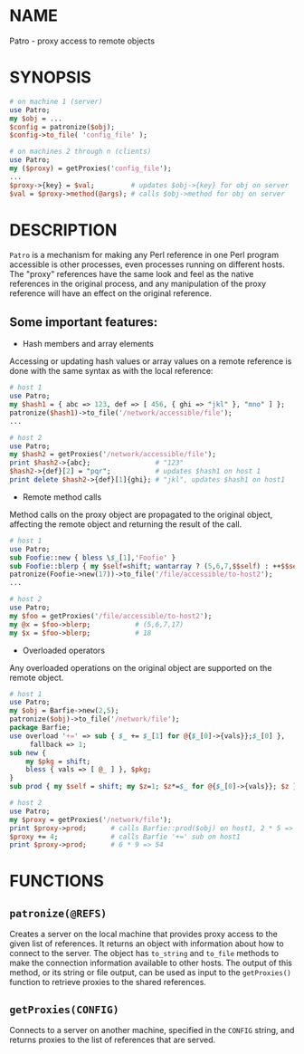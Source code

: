 # NAME

Patro - proxy access to remote objects

# SYNOPSIS

```perl
# on machine 1 (server)
use Patro;
my $obj = ...
$config = patronize($obj);
$config->to_file( 'config_file' );
```

```perl
# on machines 2 through n (clients)
use Patro;
my ($proxy) = getProxies('config_file');
...
$proxy->{key} = $val;         # updates $obj->{key} for obj on server
$val = $proxy->method(@args); # calls $obj->method for obj on server
```

# DESCRIPTION

`Patro` is a mechanism for making any Perl reference in one Perl program
accessible is other processes, even processes running on different hosts.
The "proxy" references have the same look and feel as the native references
in the original process, and any manipulation of the proxy reference
will have an effect on the original reference.

## Some important features:

* Hash members and array elements

Accessing or updating hash values or array values on a remote reference
is done with the same syntax as with the local reference:

```perl
# host 1
use Patro;
my $hash1 = { abc => 123, def => [ 456, { ghi => "jkl" }, "mno" ] };
patronize($hash1)->to_file('/network/accessible/file');
...

# host 2
use Patro;
my $hash2 = getProxies('/network/accessible/file');
print $hash2->{abc};                # "123"
$hash2->{def}[2] = "pqr";           # updates $hash1 on host 1
print delete $hash2->{def}[1]{ghi}; # "jkl", updates $hash1 on host1
```

* Remote method calls

Method calls on the proxy object are propagated to the original object,
affecting the remote object and returning the result of the call.

```perl
# host 1
use Patro;
sub Foofie::new { bless \$_[1],'Foofie' }
sub Foofie::blerp { my $self=shift; wantarray ? (5,6,7,$$self) : ++$$self }
patronize(Foofie->new(17))->to_file('/file/accessible/to-host2');
...

# host 2
use Patro;
my $foo = getProxies('/file/accessible/to-host2');
my @x = $foo->blerp;           # (5,6,7,17)
my $x = $foo->blerp;           # 18
```

* Overloaded operators

Any overloaded operations on the original object are supported on the
remote object.

```perl
# host 1
use Patro;
my $obj = Barfie->new(2,5);
patronize($obj)->to_file('/network/file');
package Barfie;
use overload '+=' => sub { $_ += $_[1] for @{$_[0]->{vals}};$_[0] },
     fallback => 1;
sub new {
    my $pkg = shift;
    bless { vals => [ @_ ] }, $pkg;
}
sub prod { my $self = shift; my $z=1; $z*=$_ for @{$_[0]->{vals}}; $z }

# host 2
use Patro;
my $proxy = getProxies('/network/file');
print $proxy->prod;      # calls Barfie::prod($obj) on host1, 2 * 5 => 10
$proxy += 4;             # calls Barfie '+=' sub on host1
print $proxy->prod;      # 6 * 9 => 54
```

# FUNCTIONS

## `patronize(@REFS)`

Creates a server on the local machine that provides proxy access to
the given list of references. It returns an object with information
about how to connect to the server. The object has `to_string` and
`to_file` methods to make the connection information available to
other hosts. The output of this method, or its string or file output,
can be used as input to the `getProxies()` function to retrieve
proxies to the shared references.

## `getProxies(CONFIG)`

Connects to a server on another machine, specified in the `CONFIG`
string, and returns proxies to the list of references that are served.
